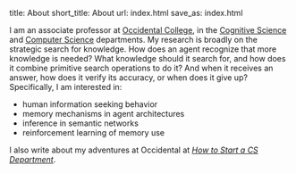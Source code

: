 title: About
short_title: About
url: index.html
save_as: index.html

I am an associate professor at [Occidental College](http://www.oxy.edu/), in the [Cognitive Science](http://www.oxy.edu/cognitive-science/) and [Computer Science](http://www.oxy.edu/computer-science/) departments.
My research is broadly on the strategic search for knowledge.
How does an agent recognize that more knowledge is needed?
What knowledge should it search for, and how does it combine primitive search operations to do it?
And when it receives an answer, how does it verify its accuracy, or when does it give up?
Specifically, I am interested in:

* human information seeking behavior
* memory mechanisms in agent architectures
* inference in semantic networks
* reinforcement learning of memory use

I also write about my adventures at Occidental at [*How to Start a CS Department*](https://howtostartacsdept.wordpress.com/).

<!--
<span class="news">NEWS</span> (YYYY-MM-DD): Lorem ipsum dolor sit amet.
-->
